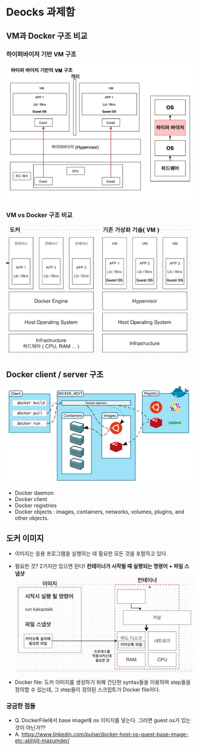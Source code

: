 # Deocks 과제함

## VM과 Docker 구조 비교
### 하이퍼바이저 기반 VM 구조
![structure_of_vm.png](structure_of_vm.png)
### VM vs Docker 구조 비교
![vm_vs_docker.png](vm_vs_docker.png)

## Docker client / server 구조
![docker_architecture.png](docker_architecture.png)
- Docker daemon
- Docker client
- Docker registries
- Docker objects : images, containers, networks, volumes, plugins, and other objects.

## 도커 이미지
- 이미지는 응용 프로그램을 실행하는 데 필요한 모든 것을 포함하고 있다.
- 필요한 것? 2가지만 있으면 된다! <b>컨테이너가 시작될 때 실행되는 명령어 + 파일 스냅샷</b>
![docker_image_structure.png](docker_image_structure.png)

- Docker file: 도커 이미지를 생성하기 위해 간단한 syntax들을 이용하여 step들을 정의할 수 있는데, 그 step들이 정의된 스크립트가 Docker file이다. 


### 궁금한 점들
- Q. DockerFile에서 base image에 os 이미지를 넣는다. 그러면 guest os가 있는 것이 아닌가??
- A. https://www.linkedin.com/pulse/docker-host-os-guest-base-image-etc-abhijit-mazumder/
